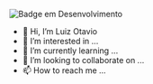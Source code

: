 ![Badge em Desenvolvimento](http://img.shields.io/static/v1?label=STATUS&message=EM%20DESENVOLVIMENTO&color=GREEN&style=for-the-badge)

- 👋 Hi, I’m Luiz Otavio
- 👀 I’m interested in ...
- 🌱 I’m currently learning ...
- 💞️ I’m looking to collaborate on ...
- 📫 How to reach me ...

<!---
luotaviocantanhede/luotaviocantanhede is a ✨ special ✨ repository because its `README.md` (this file) appears on your GitHub profile.
You can click the Preview link to take a look at your changes.
--->
